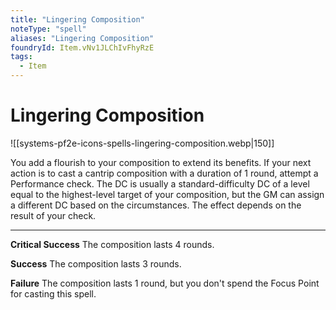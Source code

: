 ```yaml
---
title: "Lingering Composition"
noteType: "spell"
aliases: "Lingering Composition"
foundryId: Item.vNv1JLChIvFhyRzE
tags:
  - Item
---
```


# Lingering Composition
![[systems-pf2e-icons-spells-lingering-composition.webp|150]]

You add a flourish to your composition to extend its benefits. If your next action is to cast a cantrip composition with a duration of 1 round, attempt a Performance check. The DC is usually a standard-difficulty DC of a level equal to the highest-level target of your composition, but the GM can assign a different DC based on the circumstances. The effect depends on the result of your check.

* * *

**Critical Success** The composition lasts 4 rounds.

**Success** The composition lasts 3 rounds.

**Failure** The composition lasts 1 round, but you don't spend the Focus Point for casting this spell.
